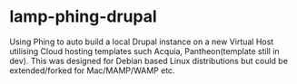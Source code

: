 lamp-phing-drupal
=================

Using Phing to auto build a local Drupal instance on a new Virtual Host utilising Cloud hosting templates such Acquia, Pantheon(template still in dev).
This was designed for Debian based Linux distributions but could be extended/forked for Mac/MAMP/WAMP etc.



